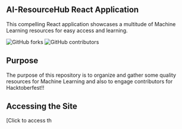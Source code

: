 ## AI-ResourceHub React Application

This compelling React application showcases a multitude of Machine Learning resources for easy access and learning.

![GitHub forks](https://img.shields.io/github/forks/syscallme/AI-ResourceHub-react?style=social)
![GitHub contributors](https://img.shields.io/github/contributors/syscallme/AI-ResourceHub-react?style=plastic)

## Purpose

The purpose of this repository is to organize and gather some quality resources for Machine Learning and also to engage contributors for Hacktoberfest!!

## Accessing the Site

[Click to access th